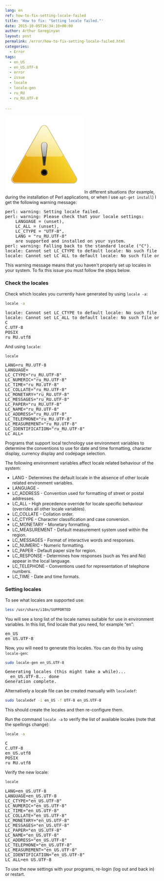 ```yaml
---
lang: en
ref: how-to-fix-setting-locale-failed
title: 'How to fix: "Setting locale failed."'
date: 2015-10-05T16:34:10+00:00
author: Arthur Gareginyan
layout: post
permalink: /error/how-to-fix-setting-locale-failed.html
categories:
  - Error
tags:
  - en_US
  - en_US.UTF-8
  - error
  - issue
  - locale
  - locale-gen
  - ru_RU
  - ru_RU.UTF-8

---
```


![thumb](/images/thumbnail/error.png)
In different situations (for example, during the installation of Perl applications, or when I use `apt-get install`) I get the following warning message:
<pre>
perl: warning: Setting locale failed.
perl: warning: Please check that your locale settings:
	LANGUAGE = (unset),
	LC_ALL = (unset),
	LC_CTYPE = "UTF-8",
	LANG = "ru_RU.UTF-8"
    are supported and installed on your system.
perl: warning: Falling back to the standard locale ("C").
locale: Cannot set LC_CTYPE to default locale: No such file or directory
locale: Cannot set LC_ALL to default locale: No such file or directory
</pre>

This warning message means that you haven't properly set up locales in your system. To fix this issue you must follow the steps below.


### Check the locales

Check which locales you currently have generated by using `locale -a`:

```sh
locale -a
```

<pre>
locale: Cannot set LC_CTYPE to default locale: No such file or directory
locale: Cannot set LC_ALL to default locale: No such file or directory
C
C.UTF-8
POSIX
ru_RU.utf8
</pre>

And using `locale`:

```sh
locale
```

<pre>
LANG=ru_RU.UTF-8
LANGUAGE=
LC_CTYPE="ru_RU.UTF-8"
LC_NUMERIC="ru_RU.UTF-8"
LC_TIME="ru_RU.UTF-8"
LC_COLLATE="ru_RU.UTF-8"
LC_MONETARY="ru_RU.UTF-8"
LC_MESSAGES="ru_RU.UTF-8"
LC_PAPER="ru_RU.UTF-8"
LC_NAME="ru_RU.UTF-8"
LC_ADDRESS="ru_RU.UTF-8"
LC_TELEPHONE="ru_RU.UTF-8"
LC_MEASUREMENT="ru_RU.UTF-8"
LC_IDENTIFICATION="ru_RU.UTF-8"
LC_ALL=
</pre>

Programs that support local technology use environment variables to determine the conventions to use for date and time formatting, character display, currency display and codepage selection.

The following environment variables affect locale related behaviour of the system:

* LANG - Determines the default locale in the absence of other locale related environment variables.
* LANGUAGE - 
* LC_ADDRESS - Convention used for formatting of street or postal addresses.
* LC_ALL - High precedence override for locale specific behaviour (overrides all other locale variables).
* LC_COLLATE - Collation order.
* LC_CTYPE - Character classification and case conversion.
* LC_MONETARY - Monetary formatting.
* LC_MEASUREMENT - Default measurement system used within the region.
* LC_MESSAGES - Format of interactive words and responses.
* LC_NUMERIC - Numeric formatting.
* LC_PAPER - Default paper size for region.
* LC_RESPONSE - Determines how responses (such as Yes and No) appear in the local language.
* LC_TELEPHONE - Conventions used for representation of telephone numbers.
* LC_TIME - Date and time formats.


### Setting locales

To see what locales are supported use:

```sh
less /usr/share/i18n/SUPPORTED
```

You will see a long list of the locale names suitable for use in environment variables. In this list, find locale that you need, for example “en”:

<pre>
en_US
en_US.UTF-8
</pre>

Now, you will need to generate this locales. You can do this by using `locale-gen`:

```sh
sudo locale-gen en_US.UTF-8
```

<pre>
Generating locales (this might take a while)...
  en_US.UTF-8... done
Generation complete.
</pre>

Alternatively a locale file can be created manually with `localedef`:

```sh
sudo localedef -i en_US -f UTF-8 en_US.UTF-8
```

This should create the locales and then re-configure them.

Run the command `locale -a` to verify the list of available locales (note that the spellings change):

```sh
locale -a
```

<pre>
C
C.UTF-8
en_US.utf8
POSIX
ru_RU.utf8
</pre>

Verify the new locale:

```sh
locale
```

<pre>
LANG=en_US.UTF-8
LANGUAGE=en_US.UTF-8
LC_CTYPE="en_US.UTF-8"
LC_NUMERIC="en_US.UTF-8"
LC_TIME="en_US.UTF-8"
LC_COLLATE="en_US.UTF-8"
LC_MONETARY="en_US.UTF-8"
LC_MESSAGES="en_US.UTF-8"
LC_PAPER="en_US.UTF-8"
LC_NAME="en_US.UTF-8"
LC_ADDRESS="en_US.UTF-8"
LC_TELEPHONE="en_US.UTF-8"
LC_MEASUREMENT="en_US.UTF-8"
LC_IDENTIFICATION="en_US.UTF-8"
LC_ALL=en_US.UTF-8
</pre>

To use the new settings with your programs, re-login (log out and back in) or restart.
